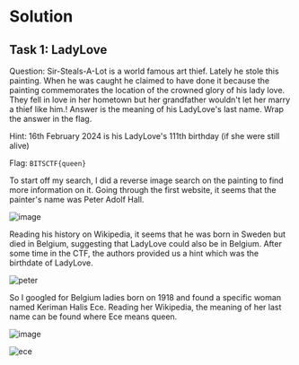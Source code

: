 # Solution
## Task 1: LadyLove
Question: Sir-Steals-A-Lot is a world famous art thief. Lately he stole this painting. When he was caught he claimed to have done it because the painting commemorates the location of the crowned glory of his lady love. They fell in love in her hometown but her grandfather wouldn't let her marry a thief like him.! Answer is the meaning of his LadyLove's last name. Wrap the answer in the flag.

Hint: 16th February 2024 is his LadyLove's 111th birthday (if she were still alive)

Flag: `BITSCTF{queen}`

To start off my search, I did a reverse image search on the painting to find more information on it. Going through the first website, it seems that the painter's name was Peter Adolf Hall.

![image](https://github.com/warlocksmurf/onlinectf-writeups/assets/121353711/1c75b2ae-18f7-4b02-b7a9-dc8103dca34a)

Reading his history on Wikipedia, it seems that he was born in Sweden but died in Belgium, suggesting that LadyLove could also be in Belgium. After some time in the CTF, the authors provided us a hint which was the birthdate of LadyLove.

![peter](https://github.com/warlocksmurf/onlinectf-writeups/assets/121353711/f1e11e0b-77bd-4f2d-bd49-f22c8094e9a7)

So I googled for Belgium ladies born on 1918 and found a specific woman named Keriman Halis Ece. Reading her Wikipedia, the meaning of her last name can be found where Ece means queen.

![image](https://github.com/warlocksmurf/onlinectf-writeups/assets/121353711/a4245872-c36d-495a-ae26-37206ecdc73c)

![ece](https://github.com/warlocksmurf/onlinectf-writeups/assets/121353711/bb4d5db4-8787-4fe9-8e4b-2758f6a87b8a)
